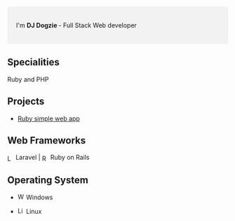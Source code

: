 <div style="display: flex; justify-content: space-between; align-items: center; background-color: #f2f2f2; padding: 20px; border-radius: 5px;">
  <div>
 
  <p align="center">  I'm <b> DJ Dogzie </b>- Full Stack Web developer </p>



</div>
   
</div>

## Specialities
Ruby and PHP
  
  
## Projects

- [Ruby simple web app ](https://github.com/djdemjhon/ruby-picturer)

## Web Frameworks
<span style="display: inline;">
<img src="https://img.uxwing.com/wp-content/themes/uxwing/download/brands-social-media/laravel-icon.svg" alt="Laravel" width="15" height="15" style="vertical-align: middle;">
  Laravel
</span> |
  

<span style="display: inline;">
 <img src="https://img.uxwing.com/wp-content/themes/uxwing/download/brands-social-media/ruby-on-rails-icon.svg" alt="Ruby on Rails" width="15" height="15" style="vertical-align: middle;">
  Ruby on Rails
</span>



  
## Operating System

- <img src="https://img.uxwing.com/wp-content/themes/uxwing/download/brands-social-media/windows-icon.svg" alt="Windows" width="15" height="15"> Windows

- <img src="https://img.uxwing.com/wp-content/themes/uxwing/download/brands-social-media/linux-icon.svg" alt="Linux" width="15" height="15"> Linux








